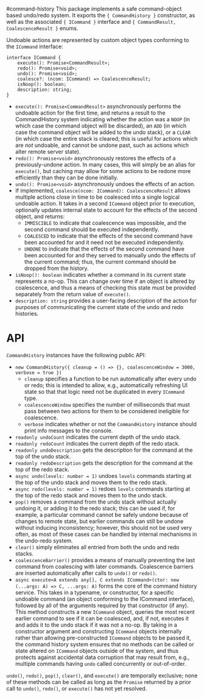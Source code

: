 #command-history
This package implements a safe command-object based undo/redo system. It exports the `{ CommandHistory }` constructor, as well as the associated `{ ICommand }` interface and `{ CommandResult, CoalescenceResult }` enums.

Undoable actions are represented by custom object types conforming to the `ICommand` interface:

```
interface ICommand {
    execute(): Promise<CommandResult>;
    redo(): Promise<void>;
    undo(): Promise<void>;
    coalesce?: (ncom: ICommand) => CoalescenceResult;
    isNoop(): boolean;
    description: string;
}
```

* `execute(): Promise<CommandResult>` asynchronously performs the undoable action for the first time, and returns a result to the CommandHistory system indicating whether the action was a `NOOP` (in which case the command object will be discarded), an `ADD` (in which case the command object will be added to the undo stack), or a `CLEAR` (in which case the entire stack is cleared; this is useful for actions which are *not* undoable, and cannot be undone past, such as actions which alter remote server state).
* `redo(): Promise<void>` asynchronously restores the effects of a previously-undone action. In many cases, this will simply be an alias for `execute()`, but caching may allow for some actions to be redone more efficiently than they can be done initially.
* `undo(): Promise<void>` asynchronously undoes the effects of an action.
* If implemented, `coalesce(ncom: ICommand): CoalescenceResult` allows multiple actions close in time to be coalesced into a single logical undoable action. It takes in a second `ICommand` object prior to execution, optionally updates internal state to account for the effects of the second object, and returns:
    - `IMMISCIBLE` to indicate that coalescence was impossible, and the second command should be executed independently.
    - `COALESCED` to indicate that the effects of the second command have been accounted for and it need not be executed independently.
    - `UNDONE` to indicate that the effects of the second command have been accounted for and they served to manually undo the effects of the current command; thus, the current command should be dropped from the history.
* `isNoop(): boolean` indicates whether a command in its current state represents a no-op. This can change over time if an object is altered by coalescence, and thus a means of checking this state must be provided separately from the return value of `execute()`.
* `description: string` provides a user-facing description of the action for purposes of communicating the current state of the undo and redo histories.

API
====

`CommandHistory` instances have the following public API:

* `new CommandHistory({ cleanup = () => {}, coalescenceWindow = 3000, verbose = true })`
    - `cleanup` specifies a function to be run automatically after every undo or redo; this is intended to allow, e.g., automatically refreshing UI state so that that logic need not be duplicated in every `ICommand` type.
    - `coalescenceWindow` specifies the number of milliseconds that must pass between two actions for them to be considered ineligible for coalescence.
    - `verbose` indicates whether or not the `CommandHistory` instance should print info messages to the console.
* `readonly undoCount` indicates the current depth of the undo stack.
* `readonly redoCount` indicates the current depth of the redo stack.
* `readonly undoDescription` gets the description for the command at the top of the undo stack.
* `readonly redoDescription` gets the description for the command at the top of the redo stack.
* `async undo(levels: number = 1)` undoes `levels` commands starting at the top of the undo stack and moves them to the redo stack. 
* `async redo(levels: number = 1)` redoes `levels` commands starting at the top of the redo stack and moves them to the undo stack.
* `pop()` removes a command from the undo stack without actually undoing it, or adding it to the redo stack; this can be used if, for example, a particular command cannot be safely undone because of changes to remote state, but earlier commands can still be undone without inducing inconsistency; however, this should not be used very often, as most of these cases can be handled by internal mechanisms in the undo-redo system.
* `clear()` simply eliminates all entried from both the undo and redo stacks.
* `coalescenceBarrier()` provides a means of manually preventing the last command from coalescing with later commands. Coalescence barriers are inserted automatically after calls to `undo()` or `redo()`.
* `async execute<A extends any[], C extends ICommand>(ctor: new (...args: A) => C, ...args: A)` forms the core of the command history service. This takes in a typename, or constructor, for a specific undoable command (an object conforming to the ICommand interface), followed by all of the arguments required by that constructor (if any). This method constructs a new `ICommand` object, queries the most recent earlier command to see if it can be coalesced, and, if not, executes it and adds it to the undo stack if it was not a no-op. By taking in a constructor argument and constructing `ICommand` objects internally rather than allowing pre-constructed `ICommand` objects to be passed it, the command history system ensures that no methods can be called or state altered on `ICommand` objects outside of the system, and thus protects against accidental data corruption that may result from, e.g., multiple commands having `undo` called concurrently or out-of-order.

`undo()`, `redo()`, `pop()`, `clear()`, and `execute()` are temporally exclusive; none of these methods can be called as long as the `Promise` returned by a prior call to `undo()`, `redo()`, or `execute()` has not yet resolved.